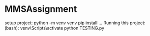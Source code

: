 # MMSAssignment

setup project:
python -m venv venv
pip install ...
Running this project:
(bash):
venv\Scripts\activate
python TESTING.py
